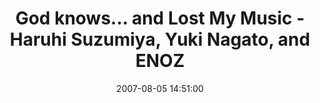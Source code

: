 ---
title: "God knows... and Lost My Music - Haruhi Suzumiya, Yuki Nagato, and ENOZ"
date: 2007-08-05 14:51:00
tags: ["Frustrations"]
---
